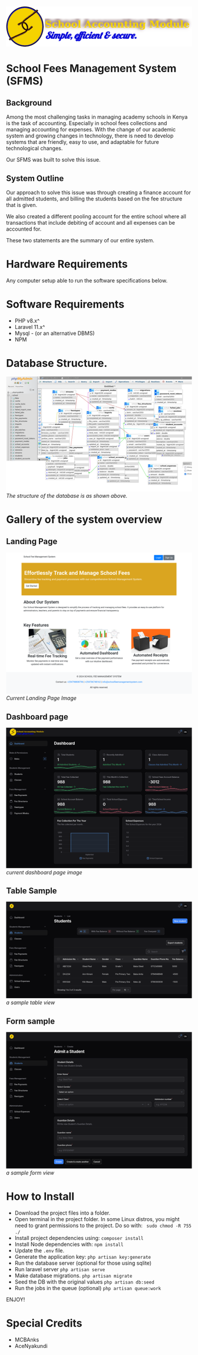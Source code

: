 ![SFMS logo](./images/logo_2.png)
# School Fees Management System (SFMS)

## Background
Among the most challenging tasks in managing academy schools in Kenya is the task of accounting. Especially in school fees collections and managing accounting for expenses. With the change of our academic system and growing changes in technology, there is need to develop systems that are friendly, easy to use, and adaptable for future technological changes. 

Our SFMS was built to solve this issue.

## System Outline

Our approach to solve this issue was through creating a finance account for all admitted students, and billing the students based on the fee structure that is given.

We also created a different pooling account for the entire school where all transactions that include debiting of account and all expenses can be accounted for. 

These two statements are the summary of our entire system.

# Hardware Requirements
Any computer setup able to run the software specifications below. 

# Software Requirements
- PHP v8.x^
- Laravel 11.x^
- Mysql - (or an alternative DBMS)
- NPM

# Database Structure.
![Database Schema](./images/database.png)
*The structure of the database is as shown above.*

# Gallery of the system overview
## Landing Page
![Landing Page](./images/landing.png)
*Current Landing Page Image*

## Dashboard page
![Dashboard Page](./images/dashboard_black_2.png)
*current dashboard page image*

## Table Sample
![Students Table](./images/table.png)
*a sample table view*

## Form sample
![Student Admission form](./images/form.png)
*a sample form view*

# How to Install
- Download the project files into a folder.
- Open terminal in the project folder. In some Linux distros, you might need to grant permissions to the project. Do so with:
 ` sudo chmod -R 755 ./`
- Install project dependencies using:
 `composer install`
- Install Node dependencies with:
 `npm install`
- Update the `.env` file.
- Generate the application key:
 `php artisan key:generate`
- Run the database server (optional for those using sqlite)
- Run laravel server 
 `php artisan serve`
- Make database migrations.
 `php artisan migrate`
- Seed the DB with the original values
 `php artisan db:seed`
- Run the jobs in the queue (optional)
 `php artisan queue:work`

 ENJOY!

 # Special Credits
 - MCBAnks
 - AceNyakundi